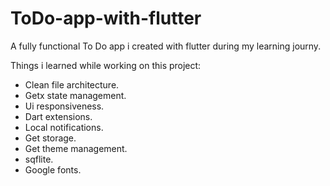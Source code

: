 # ToDo-app-with-flutter

A fully functional To Do app i created with flutter during my learning journy.

Things i learned while working on this project:

  - Clean file architecture.
  - Getx state management.
  - Ui responsiveness.
  - Dart extensions.
  - Local notifications.
  - Get storage.
  - Get theme management.
  - sqflite.
  - Google fonts.
  

